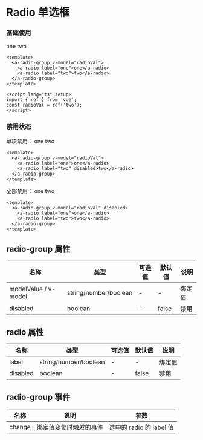 # Radio 单选框

### 基础使用

  <a-radio-group v-model="radioVal1">
    <a-radio label="one">one</a-radio>
    <a-radio label="two">two</a-radio>
  </a-radio-group>

```vue
<template>
  <a-radio-group v-model="radioVal">
    <a-radio label="one">one</a-radio>
    <a-radio label="two">two</a-radio>
  </a-radio-group>
</template>

<script lang="ts" setup>
import { ref } from 'vue';
const radioVal = ref('two');
</script>
```

### 禁用状态

单项禁用：
<a-radio-group v-model="radioVal2">
<a-radio label="one">one</a-radio>
<a-radio label="two" disabled>two</a-radio>
</a-radio-group>

```vue
<template>
  <a-radio-group v-model="radioVal">
    <a-radio label="one">one</a-radio>
    <a-radio label="two" disabled>two</a-radio>
  </a-radio-group>
</template>
```

全部禁用：
<a-radio-group v-model="radioVal3" disabled>
<a-radio label="one">one</a-radio>
<a-radio label="two" >two</a-radio>
</a-radio-group>

```vue
<template>
  <a-radio-group v-model="radioVal" disabled>
    <a-radio label="one">one</a-radio>
    <a-radio label="two">two</a-radio>
  </a-radio-group>
</template>
```

## radio-group 属性

| 名称                 | 类型                  | 可选值 | 默认值 | 说明   |
| -------------------- | --------------------- | ------ | ------ | ------ |
| modelValue / v-model | string/number/boolean | -      | -      | 绑定值 |
| disabled             | boolean               | -      | false  | 禁用   |

## radio 属性

| 名称     | 类型                  | 可选值 | 默认值 | 说明   |
| -------- | --------------------- | ------ | ------ | ------ |
| label    | string/number/boolean | -      | -      | 绑定值 |
| disabled | boolean               | -      | false  | 禁用   |

## radio-group 事件

| 名称   | 说明                   | 参数                     |
| ------ | ---------------------- | ------------------------ |
| change | 绑定值变化时触发的事件 | 选中的 radio 的 label 值 |

<script lang="ts" setup>
import { ref } from "vue";
const radioVal1 = ref('two');
const radioVal2 = ref('one');
const radioVal3 = ref('one');
</script>
